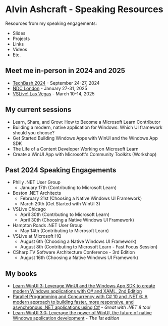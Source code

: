 # Alvin Ashcraft - Speaking Resources

Resources from my speaking engagements:

- Slides
- Projects
- Links
- Videos
- Etc.

## Meet me in-person in 2024 and 2025

- [TechBash 2024](https://techbash.com/) - September 24-27, 2024
- [NDC London](https://ndclondon.com/) - January 27-31, 2025
- [VSLive! Las Vegas](https://vslive.com/) - March 10-14, 2025

## My current sessions

- Learn, Share, and Grow: How to Become a Microsoft Learn Contributor
- Building a modern, native application for Windows: Which UI framework should you choose?
- Get Started Building Windows Apps with WinUI and the Windows App SDK
- The Life of a Content Developer Working on Microsoft Learn
- Create a WinUI App with Microsoft's Community Toolkits (Workshop)

## Past 2024 Speaking Engagements

- Philly .NET User Group
  - January 17th (Contributing to Microsoft Learn)
- Boston .NET Architects
  - February 21st (Choosing a Native Windows UI Framework)
  - March 20th (Get Started with WinUI 3)
- VSLive Chicago
  - April 30th (Contrbuting to Microsoft Learn)
  - April 30th (Choosing a Native Windows UI Framework)
- Hampton Roads .NET User Group
  - May 14th (Contributing to Microsoft Learn)
- VSLive at Microsoft HQ
  - August 6th (Choosing a Native Windows UI Framework)
  - August 8th (Contributing to Microsoft Learn - Fast Focus Session)
- CSharp.TV Software Architecture Conference - 3rd Edition
  - August 16th (Choosing a Native Windows UI Framework)

## My books

- [Learn WinUI 3: Leverage WinUI and the Windows App SDK to create modern Windows applications with C# and XAML, 2nd Edition](https://www.amazon.com/Learn-WinUI-Leverage-Windows-applications/dp/1805120069/)
- [Parallel Programming and Concurrency with C# 10 and .NET 6: A modern approach to building faster, more responsive, and asynchronous .NET applications using C#](https://www.amazon.com/Parallel-Programming-Concurrency-NET-asynchronous/dp/1803243678/) - *Great with .NET 8 too!*
- [Learn WinUI 3.0: Leverage the power of WinUI, the future of native Windows application development](https://www.amazon.com/Learn-WinUI-3-0-application-development/dp/1800208669/) - *The 1st edition*
